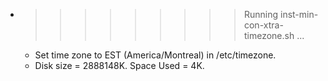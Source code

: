 * >>>>>>>>> Running inst-min-con-xtra-timezone.sh ...
  * Set time zone to EST (America/Montreal) in /etc/timezone.
  * Disk size = 2888148K. Space Used = 4K.

